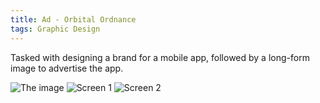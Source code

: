 ```yaml
---
title: Ad - Orbital Ordnance
tags: Graphic Design
---
```


Tasked with designing a brand for a mobile app, followed by a long-form image to advertise the app.

![The image](/img/OrbitalOrdnance/long.jpg)
![Screen 1](/img/OrbitalOrdnance/screen01.jpg)
![Screen 2](/img/OrbitalOrdnance/screen02.jpg)
